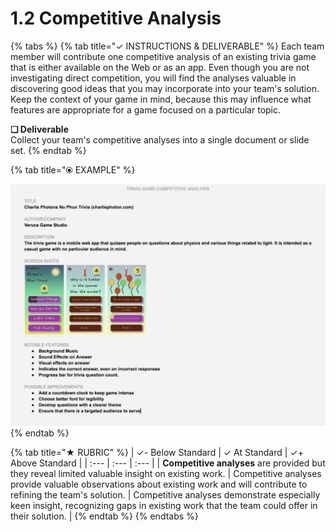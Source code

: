 # 1.2 Competitive Analysis



{% tabs %}
{% tab title="✓  INSTRUCTIONS & DELIVERABLE" %}
Each team member will contribute one competitive analysis of an existing trivia game that is either available on the Web or as an app. Even though you are not investigating direct competition, you will find the analyses valuable in discovering good ideas that you may incorporate into your team's solution. Keep the context of your game in mind, because this may influence what features are appropriate for a game focused on a particular topic.

  
**❏ Deliverable**  
Collect your team's competitive analyses into a single document or slide set.
{% endtab %}

{% tab title="⦿ EXAMPLE" %}


![](../../.gitbook/assets/competitiveanalysisexample.png)
{% endtab %}

{% tab title="★  RUBRIC" %}
| ✓-  Below Standard | ✓  At Standard | ✓+  Above Standard |
| :--- | :--- | :--- |
| **Competitive analyses** are provided but they reveal limited valuable insight on existing work. | Competitive analyses provide valuable observations about existing work and will contribute to refining the team's solution.  | Competitive analyses demonstrate especially keen insight, recognizing gaps in existing work that the team could offer in their solution. |
{% endtab %}
{% endtabs %}

